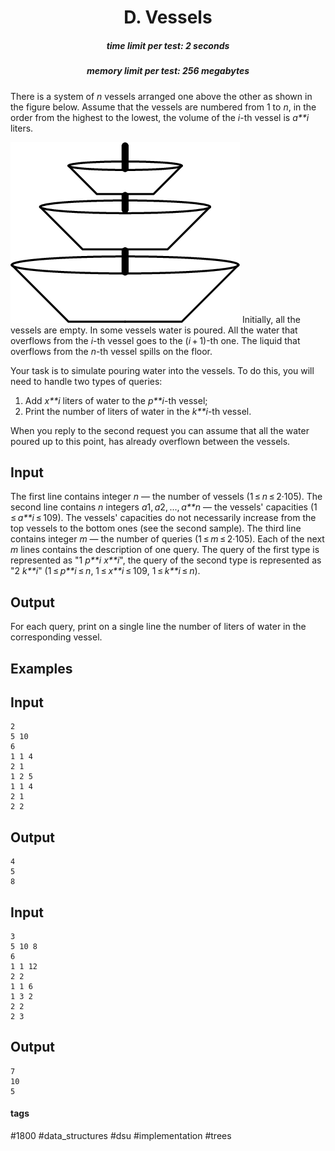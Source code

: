 <h1 style='text-align: center;'> D. Vessels</h1>

<h5 style='text-align: center;'>time limit per test: 2 seconds</h5>
<h5 style='text-align: center;'>memory limit per test: 256 megabytes</h5>

There is a system of *n* vessels arranged one above the other as shown in the figure below. Assume that the vessels are numbered from 1 to *n*, in the order from the highest to the lowest, the volume of the *i*-th vessel is *a**i* liters.

 ![](images/0db7b83cd355ec1a3d336117e286565b519900cc.png) Initially, all the vessels are empty. In some vessels water is poured. All the water that overflows from the *i*-th vessel goes to the (*i* + 1)-th one. The liquid that overflows from the *n*-th vessel spills on the floor.

Your task is to simulate pouring water into the vessels. To do this, you will need to handle two types of queries:

1. Add *x**i* liters of water to the *p**i*-th vessel;
2. Print the number of liters of water in the *k**i*-th vessel.

When you reply to the second request you can assume that all the water poured up to this point, has already overflown between the vessels.

## Input

The first line contains integer *n* — the number of vessels (1 ≤ *n* ≤ 2·105). The second line contains *n* integers *a*1, *a*2, ..., *a**n* — the vessels' capacities (1 ≤ *a**i* ≤ 109). The vessels' capacities do not necessarily increase from the top vessels to the bottom ones (see the second sample). The third line contains integer *m* — the number of queries (1 ≤ *m* ≤ 2·105). Each of the next *m* lines contains the description of one query. The query of the first type is represented as "1 *p**i* *x**i*", the query of the second type is represented as "2 *k**i*" (1 ≤ *p**i* ≤ *n*, 1 ≤ *x**i* ≤ 109, 1 ≤ *k**i* ≤ *n*).

## Output

For each query, print on a single line the number of liters of water in the corresponding vessel.

## Examples

## Input


```
2  
5 10  
6  
1 1 4  
2 1  
1 2 5  
1 1 4  
2 1  
2 2  

```
## Output


```
4  
5  
8  

```
## Input


```
3  
5 10 8  
6  
1 1 12  
2 2  
1 1 6  
1 3 2  
2 2  
2 3  

```
## Output


```
7  
10  
5  

```


#### tags 

#1800 #data_structures #dsu #implementation #trees 
